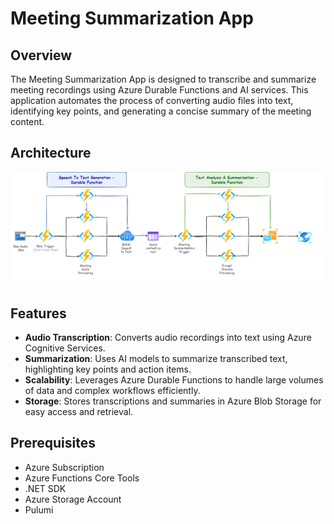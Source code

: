 # Meeting Summarization App

## Overview

The Meeting Summarization App is designed to transcribe and summarize meeting recordings using Azure Durable Functions and AI services. This application automates the process of converting audio files into text, identifying key points, and generating a concise summary of the meeting content.

## Architecture

![Architecture](./documents/dataflow-architecture.png)

## Features

- **Audio Transcription**: Converts audio recordings into text using Azure Cognitive Services.
- **Summarization**: Uses AI models to summarize transcribed text, highlighting key points and action items.
- **Scalability**: Leverages Azure Durable Functions to handle large volumes of data and complex workflows efficiently.
- **Storage**: Stores transcriptions and summaries in Azure Blob Storage for easy access and retrieval.

## Prerequisites

- Azure Subscription
- Azure Functions Core Tools
- .NET SDK
- Azure Storage Account
- Pulumi
